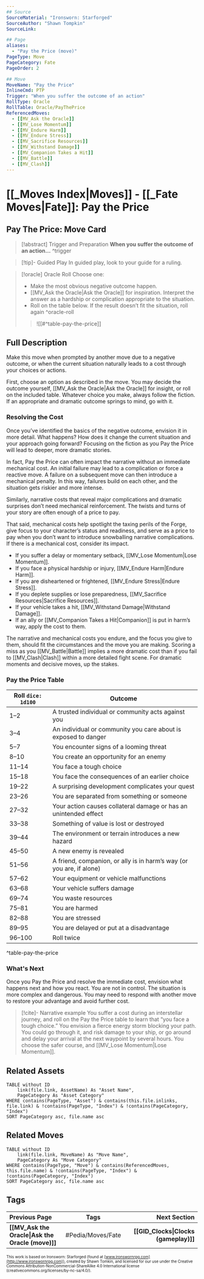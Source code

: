 ```yaml
---
## Source
SourceMaterial: "Ironsworn: Starforged"
SourceAuthor: "Shawn Tompkin"
SourceLink: 

## Page
aliases:
  - "Pay the Price (move)"
PageType: Move
PageCategory: Fate
PageOrder: 2

## Move
MoveName: "Pay the Price"
InlineCmd: PTP
Trigger: "When you suffer the outcome of an action"
RollType: Oracle
RollTable: Oracle/PayThePrice
ReferencedMoves: 
  - [[MV_Ask the Oracle]]
  - [[MV_Lose Momentum]]
  - [[MV_Endure Harm]]
  - [[MV_Endure Stress]]
  - [[MV_Sacrifice Resources]]
  - [[MV_Withstand Damage]]
  - [[MV_Companion Takes a Hit]]
  - [[MV_Battle]]
  - [[MV_Clash]]
---
```

# [[_Moves Index|Moves]] - [[_Fate Moves|Fate]]: Pay the Price
## Pay The Price: Move Card
>[!abstract]  Trigger and Preparation
>**When you suffer the outcome of an action...** ^trigger

> [!tip]- Guided Play
>  In guided play, look to your guide for a ruling.

> [!oracle] Oracle Roll
> Choose one:
>- Make the most obvious negative outcome happen.
>- [[MV_Ask the Oracle|Ask the Oracle]] for inspiration. Interpret the answer as a hardship or complication appropriate to the situation.
>- Roll on the table below. If the result doesn’t fit the situation, roll again ^oracle-roll
> > ![[#^table-pay-the-price]]

## Full Description
Make this move when prompted by another move due to a negative outcome, or when the current situation naturally leads to a cost through your choices or actions. 

First, choose an option as described in the move. You may decide the outcome yourself, [[MV_Ask the Oracle|Ask the Oracle]] for insight, or roll on the included table. Whatever choice you make, always follow the fiction. If an appropriate and dramatic outcome springs to mind, go with it.

### Resolving the Cost
Once you’ve identified the basics of the negative outcome, envision it in more detail. What happens? How does it change the current situation and your approach going forward? Focusing on the fiction as you Pay the Price will lead to deeper, more dramatic stories. 

In fact, Pay the Price can often impact the narrative without an immediate mechanical cost. An initial failure may lead to a complication or force a reactive move. A failure on a subsequent move can then introduce a mechanical penalty. In this way, failures build on each other, and the situation gets riskier and more intense. 

Similarly, narrative costs that reveal major complications and dramatic surprises don’t need mechanical reinforcement. The twists and turns of your story are often enough of a price to pay. 

That said, mechanical costs help spotlight the taxing perils of the Forge, give focus to your character’s status and readiness, and serve as a price to pay when you don’t want to introduce snowballing narrative complications. If there is a mechanical cost, consider its impact. 
- If you suffer a delay or momentary setback, [[MV_Lose Momentum|Lose Momentum]]. 
- If you face a physical hardship or injury, [[MV_Endure Harm|Endure Harm]]. 
- If you are disheartened or frightened, [[MV_Endure Stress|Endure Stress]].
- If you deplete supplies or lose preparedness, [[MV_Sacrifice Resources|Sacrifice Resources]].
- If your vehicle takes a hit, [[MV_Withstand Damage|Withstand Damage]].
- If an ally or [[MV_Companion Takes a Hit|Companion]] is put in harm’s way, apply the cost to them. 

The narrative and mechanical costs you endure, and the focus you give to them, should fit the circumstances and the move you are making. Scoring a miss as you [[MV_Battle|Battle]] implies a more dramatic cost than if you fail to [[MV_Clash|Clash]] within a more detailed fight scene. For dramatic moments and decisive moves, up the stakes.

### Pay the Price Table
| Roll `dice: 1d100` | Outcome |
| --- | --- |
| 1–2 | A trusted individual or community acts against you |
| 3–4 | An individual or community you care about is exposed to danger |
| 5–7 | You encounter signs of a looming threat |
| 8–10 | You create an opportunity for an enemy |
| 11–14 | You face a tough choice |
| 15–18 | You face the consequences of an earlier choice |
| 19–22 | A surprising development complicates your quest |
| 23–26 | You are separated from something or someone |
| 27–32 | Your action causes collateral damage or has an unintended effect |
| 33–38 | Something of value is lost or destroyed |
| 39–44 | The environment or terrain introduces a new hazard |
| 45–50 | A new enemy is revealed |
| 51–56 | A friend, companion, or ally is in harm’s way (or you are, if alone) |
| 57–62 | Your equipment or vehicle malfunctions |
| 63–68 | Your vehicle suffers damage |
| 69–74 | You waste resources |
| 75–81 | You are harmed |
| 82–88 | You are stressed |
| 89–95 | You are delayed or put at a disadvantage |
| 96–100 | Roll twice |
^table-pay-the-price

### What's Next
Once you Pay the Price and resolve the immediate cost, envision what happens next and how you react. You are not in control. The situation is more complex and dangerous. You may need to respond with another move to restore your advantage and avoid further cost.

> [!cite]- Narrative example
> You suffer a cost during an interstellar journey, and roll on the Pay the Price table to learn that “you face a tough choice.” You envision a fierce energy storm blocking your path. You could go through it, and risk damage to your ship, or go around and delay your arrival at the next waypoint by several hours. You choose the safer course, and [[MV_Lose Momentum|Lose Momentum]]. 

## Related Assets
```dataview
TABLE without ID
	link(file.link, AssetName) As "Asset Name",
	PageCategory As "Asset Category"
WHERE contains(PageType, "Asset") & contains(this.file.inlinks, file.link) & !contains(PageType, "Index") & !contains(PageCategory, "Index")
SORT PageCategory asc, file.name asc
```

## Related Moves
```dataview
TABLE without ID
	link(file.link, MoveName) As "Move Name",
	PageCategory As "Move Category"
WHERE contains(PageType, "Move") & contains(ReferencedMoves, this.file.name) & !contains(PageType, "Index") & !contains(PageCategory, "Index")
SORT PageCategory asc, file.name asc
```

## Tags
| Previous Page | Tags | Next Section |
|:--- |:---:| ---:|
| **[[MV_Ask the Oracle\|Ask the Oracle (move)]]** | #Pedia/Moves/Fate | **[[GID_Clocks\|Clocks (gameplay)]]** |

<font size=-2>This work is based on Ironsworn: Starforged (found at [www.ironswornrpg.com](http://www.ironswornrpg.com)), created by Shawn Tomkin, and licensed for our use under the Creative Commons Attribution-NonCommercial-ShareAlike 4.0 International license  (creativecommons.org/licenses/by-nc-sa/4.0/).</font>